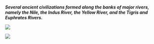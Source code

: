 ***Several ancient civilizations formed along the banks of major rivers, namely the Nile, the Indus River, the Yellow River, and the Tigris and Euphrates Rivers.***


![](https://i.pinimg.com/originals/ec/e2/e4/ece2e48d3dfcc60c15c5fea6fe007a73.jpg)


![](http://www.ancient-civilizations.com/wp-content/uploads/2016/09/four-ancient-civilizations-1024x644.jpg)




